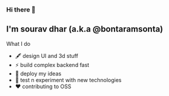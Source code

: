### Hi there 👋

## I'm sourav dhar (a.k.a @bontaramsonta)

What I do
- 🖋️ design UI and 3d stuff
- ⚡️ build complex backend fast
- 📨 deploy my ideas
- 🌟 test n experiment with new technologies
- ❤️ contributing to OSS
